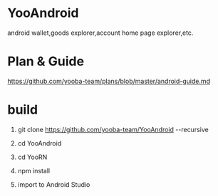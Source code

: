 # YooAndroid
android wallet,goods explorer,account home page explorer,etc.

# Plan & Guide

https://github.com/yooba-team/plans/blob/master/android-guide.md

# build

1. git clone https://github.com/yooba-team/YooAndroid --recursive

2. cd YooAndroid

3. cd  YooRN

4. npm install

5. import to Android Studio
